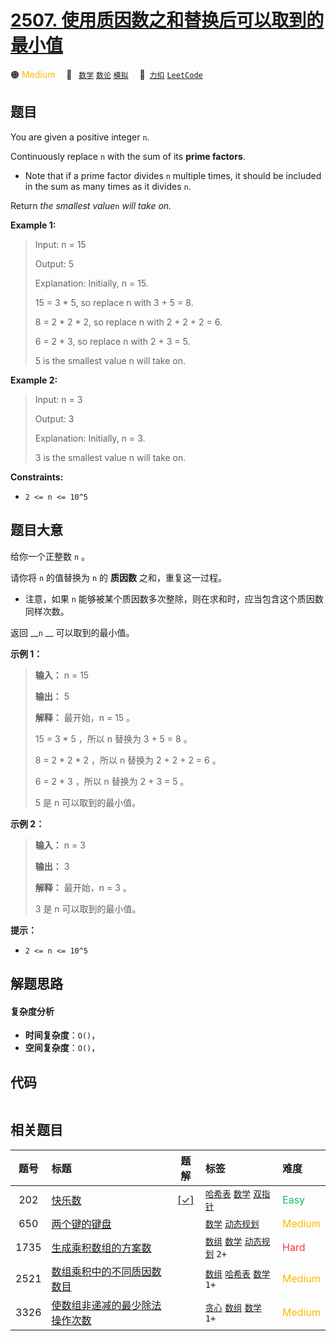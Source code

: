 # [2507. 使用质因数之和替换后可以取到的最小值](https://2xiao.github.io/leetcode-js/problem/2507.html)

🟠 <font color=#ffb800>Medium</font>&emsp; 🔖&ensp; [`数学`](/tag/math.md) [`数论`](/tag/number-theory.md) [`模拟`](/tag/simulation.md)&emsp; 🔗&ensp;[`力扣`](https://leetcode.cn/problems/smallest-value-after-replacing-with-sum-of-prime-factors) [`LeetCode`](https://leetcode.com/problems/smallest-value-after-replacing-with-sum-of-prime-factors)

## 题目

You are given a positive integer `n`.

Continuously replace `n` with the sum of its **prime factors**.

  * Note that if a prime factor divides `n` multiple times, it should be included in the sum as many times as it divides `n`.

Return _the smallest value_`n` _will take on._



**Example 1:**

> Input: n = 15
> 
> Output: 5
> 
> Explanation: Initially, n = 15.
> 
> 15 = 3 * 5, so replace n with 3 + 5 = 8.
> 
> 8 = 2 * 2 * 2, so replace n with 2 + 2 + 2 = 6.
> 
> 6 = 2 * 3, so replace n with 2 + 3 = 5.
> 
> 5 is the smallest value n will take on.

**Example 2:**

> Input: n = 3
> 
> Output: 3
> 
> Explanation: Initially, n = 3.
> 
> 3 is the smallest value n will take on.

**Constraints:**

  * `2 <= n <= 10^5`


## 题目大意

给你一个正整数 `n` 。

请你将 `n` 的值替换为 `n` 的 **质因数** 之和，重复这一过程。

  * 注意，如果 `n` 能够被某个质因数多次整除，则在求和时，应当包含这个质因数同样次数。

返回 __`n` __ 可以取到的最小值。



**示例 1：**

> 
> 
> 
> 
> 
> **输入：** n = 15
> 
> **输出：** 5
> 
> **解释：** 最开始，n = 15 。
> 
> 15 = 3 * 5 ，所以 n 替换为 3 + 5 = 8 。
> 
> 8 = 2 * 2 * 2 ，所以 n 替换为 2 + 2 + 2 = 6 。
> 
> 6 = 2 * 3 ，所以 n 替换为 2 + 3 = 5 。
> 
> 5 是 n 可以取到的最小值。
> 
> 

**示例 2：**

> 
> 
> 
> 
> 
> **输入：** n = 3
> 
> **输出：** 3
> 
> **解释：** 最开始，n = 3 。
> 
> 3 是 n 可以取到的最小值。



**提示：**

  * `2 <= n <= 10^5`


## 解题思路

#### 复杂度分析

- **时间复杂度**：`O()`，
- **空间复杂度**：`O()`，

## 代码

```javascript

```

## 相关题目

<!-- prettier-ignore -->
| 题号 | 标题 | 题解 | 标签 | 难度 |
| :------: | :------ | :------: | :------ | :------ |
| 202 | [快乐数](https://leetcode.com/problems/happy-number) | [[✓]](/problem/0202.md) |  [`哈希表`](/tag/hash-table.md) [`数学`](/tag/math.md) [`双指针`](/tag/two-pointers.md) | <font color=#15bd66>Easy</font> |
| 650 | [两个键的键盘](https://leetcode.com/problems/2-keys-keyboard) |  |  [`数学`](/tag/math.md) [`动态规划`](/tag/dynamic-programming.md) | <font color=#ffb800>Medium</font> |
| 1735 | [生成乘积数组的方案数](https://leetcode.com/problems/count-ways-to-make-array-with-product) |  |  [`数组`](/tag/array.md) [`数学`](/tag/math.md) [`动态规划`](/tag/dynamic-programming.md) `2+` | <font color=#ff334b>Hard</font> |
| 2521 | [数组乘积中的不同质因数数目](https://leetcode.com/problems/distinct-prime-factors-of-product-of-array) |  |  [`数组`](/tag/array.md) [`哈希表`](/tag/hash-table.md) [`数学`](/tag/math.md) `1+` | <font color=#ffb800>Medium</font> |
| 3326 | [使数组非递减的最少除法操作次数](https://leetcode.com/problems/minimum-division-operations-to-make-array-non-decreasing) |  |  [`贪心`](/tag/greedy.md) [`数组`](/tag/array.md) [`数学`](/tag/math.md) `1+` | <font color=#ffb800>Medium</font> |